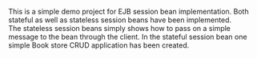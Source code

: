 This is a simple demo project for EJB session bean implementation. Both stateful as well as stateless session beans have been implemented.  
The stateless session beans simply shows how to pass on a simple message to the bean through the client.
In the stateful session bean one simple Book store CRUD application has been created. 
